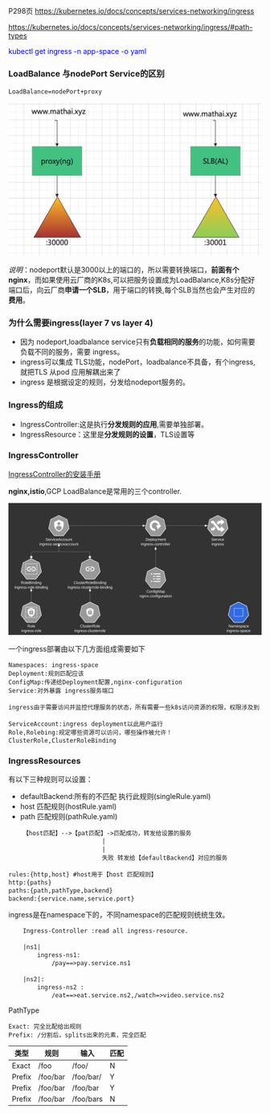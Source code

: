 P298页
https://kubernetes.io/docs/concepts/services-networking/ingress

https://kubernetes.io/docs/concepts/services-networking/ingress/#path-types


<font color=blue>kubectl get ingress -n app-space -o yaml</font>
### LoadBalance 与nodePort Service的区别
    LoadBalance=nodePort+proxy
<img src="./imgs/LB.jpg">

*说明*：nodeport默认是3000以上的端口的，所以需要转换端口，**前面有个nginx**，而如果使用云厂商的K8s,可以把服务设置成为LoadBalance,K8s分配好端口后，向云厂商**申请一个SLB**，用于端口的转换,每个SLB当然也会产生对应的**费用**。

### 为什么需要ingress(layer 7 vs layer 4)

* 因为 nodeport,loadbalance service只有**负载相同的服务**的功能，如何需要负载不同的服务，需要 ingress。
* ingress可以集成 TLS功能，nodePort，loadbalance不具备，有个ingress,就把TLS 从pod 应用解耦出来了
* ingress 是根据设定的规则，分发给nodeport服务的。



### Ingress的组成

* IngressController:这是执行**分发规则的应用**,需要单独部署。
* IngressResource：这里是**分发规则的设置**，TLS设置等


### IngressController
[IngressController的安装手册](controller/nginx-ingress_安装.md)

**nginx,istio**,GCP LoadBalance是常用的三个controller.

<img src="./imgs/controller-ingress.jpeg">

一个ingress部署由以下几方面组成需要如下
```
Namespaces: ingress-space
Deployment:规则匹配应该
ConfigMap:传递给Deployment配置,nginx-configuration
Service:对外暴露 ingress服务端口

ingress由于需要访问并监控代理服务的状态，所有需要一些k8s访问资源的权限，权限涉及到

ServiceAccount:ingress deployment以此用户运行
Role,Rolebing:规定哪些资源可以访问，哪些操作被允许！
ClusterRole,ClusterRoleBinding

```

### IngressResources
有以下三种规则可以设置：

* defaultBackend:所有的不匹配 执行此规则(singleRule.yaml)
* host 匹配规则(hostRule.yaml)
* path 匹配规则(pathRule.yaml)

```
    【host匹配】-->【pat匹配】->匹配成功，转发给设置的服务
                          | 
                          |
                          失败 转发给【defaultBackend】对应的服务

rules:{http,host} #host用于【host 匹配规则】
http:{paths}
paths:{path,pathType,backend}
backend:{service.name,service.port}
```

ingress是在namespace下的，不同namespace的匹配规则统统生效。
```
    Ingress-Controller :read all ingress-resource.
    
    |ns1| 
        ingress-ns1: 
            /pay==>pay.service.ns1

    |ns2|: 
        ingress-ns2 :
            /eat==>eat.service.ns2,/watch=>video.service.ns2
```

PathType
```
Exact: 完全比配给出规则
Prefix: /分割后，splits出来的元素，完全匹配
```

| 类型     | 规则 | 输入 | 匹配
| --      | -   | -    |-   |
| Exact   | /foo   | /foo/    | N  |
| Prefix   | /foo/bar   | /foo/bar/    | Y  |
| Prefix   | /foo/bar   | /foo/bar     | Y  |
| Prefix   | /foo/bar   | /foo/bars    | N  |

